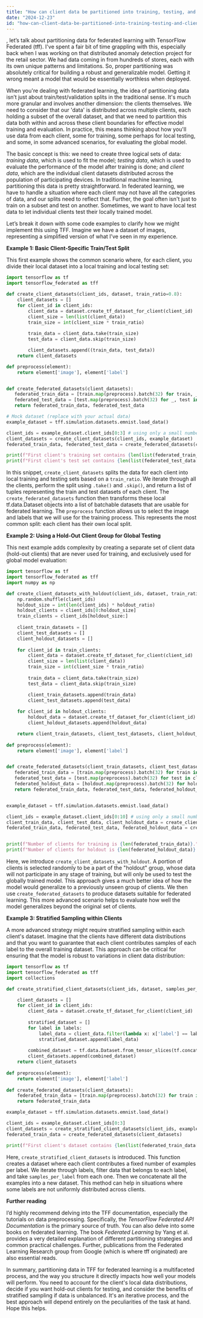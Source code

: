 ```yaml
---
title: "How can client data be partitioned into training, testing, and client sets using TFF?"
date: "2024-12-23"
id: "how-can-client-data-be-partitioned-into-training-testing-and-client-sets-using-tff"
---
```


, let’s talk about partitioning data for federated learning with TensorFlow Federated (tff). I've spent a fair bit of time grappling with this, especially back when I was working on that distributed anomaly detection project for the retail sector. We had data coming in from hundreds of stores, each with its own unique patterns and limitations. So, proper partitioning was absolutely critical for building a robust and generalizable model. Getting it wrong meant a model that would be essentially worthless when deployed.

When you're dealing with federated learning, the idea of partitioning data isn’t just about train/test/validation splits in the traditional sense. It's much more granular and involves another dimension: the clients themselves. We need to consider that our 'data' is distributed across multiple clients, each holding a subset of the overall dataset, and that we need to partition this data both within and across these client boundaries for effective model training and evaluation. In practice, this means thinking about how you'll use data from each client, some for training, some perhaps for local testing, and some, in some advanced scenarios, for evaluating the global model.

The basic concept is this: we need to create three logical sets of data: *training data*, which is used to fit the model; *testing data*, which is used to evaluate the performance of the model after training is done; and *client data*, which are the individual client datasets distributed across the population of participating devices. In traditional machine learning, partitioning this data is pretty straightforward. In federated learning, we have to handle a situation where each client may not have all the categories of data, and our splits need to reflect that. Further, the goal often isn't just to train on a subset and test on another. Sometimes, we want to have local test data to let individual clients test their locally trained model.

Let’s break it down with some code examples to clarify how we might implement this using TFF. Imagine we have a dataset of images, representing a simplified version of what I’ve seen in my experience.

**Example 1: Basic Client-Specific Train/Test Split**

This first example shows the common scenario where, for each client, you divide their local dataset into a local training and local testing set:

```python
import tensorflow as tf
import tensorflow_federated as tff

def create_client_datasets(client_ids, dataset, train_ratio=0.8):
    client_datasets = []
    for client_id in client_ids:
        client_data = dataset.create_tf_dataset_for_client(client_id)
        client_size = len(list(client_data))
        train_size = int(client_size * train_ratio)
        
        train_data = client_data.take(train_size)
        test_data = client_data.skip(train_size)

        client_datasets.append((train_data, test_data))
    return client_datasets

def preprocess(element):
    return element['image'], element['label']


def create_federated_datasets(client_datasets):
   federated_train_data = [train.map(preprocess).batch(32) for train, _ in client_datasets]
   federated_test_data = [test.map(preprocess).batch(32) for _, test in client_datasets]
   return federated_train_data, federated_test_data

# Mock dataset (replace with your actual data)
example_dataset = tff.simulation.datasets.emnist.load_data()

client_ids = example_dataset.client_ids[0:3] # using only a small number of clients for the demo
client_datasets = create_client_datasets(client_ids, example_dataset)
federated_train_data, federated_test_data = create_federated_datasets(client_datasets)

print(f"First client's training set contains {len(list(federated_train_data[0]))} batches.")
print(f"First client's test set contains {len(list(federated_test_data[0]))} batches.")
```

In this snippet, `create_client_datasets` splits the data for each client into local training and testing sets based on a `train_ratio`. We iterate through all the clients, perform the split using `.take()` and `.skip()`, and return a list of tuples representing the train and test datasets of each client. The `create_federated_datasets` function then transforms these local tf.data.Dataset objects into a list of batchable datasets that are usable for federated learning. The `preprocess` function allows us to select the image and labels that we will use for the training process. This represents the most common split: each client has their own local split.

**Example 2: Using a Hold-Out Client Group for Global Testing**

This next example adds complexity by creating a separate set of client data (hold-out clients) that are never used for training, and exclusively used for global model evaluation:

```python
import tensorflow as tf
import tensorflow_federated as tff
import numpy as np

def create_client_datasets_with_holdout(client_ids, dataset, train_ratio=0.8, holdout_ratio = 0.2):
    np.random.shuffle(client_ids)
    holdout_size = int(len(client_ids) * holdout_ratio)
    holdout_clients = client_ids[0:holdout_size]
    train_clients = client_ids[holdout_size:]
    
    client_train_datasets = []
    client_test_datasets = []
    client_holdout_datasets = []
    
    for client_id in train_clients:
        client_data = dataset.create_tf_dataset_for_client(client_id)
        client_size = len(list(client_data))
        train_size = int(client_size * train_ratio)
        
        train_data = client_data.take(train_size)
        test_data = client_data.skip(train_size)

        client_train_datasets.append(train_data)
        client_test_datasets.append(test_data)
        
    for client_id in holdout_clients:
        holdout_data = dataset.create_tf_dataset_for_client(client_id)
        client_holdout_datasets.append(holdout_data)

    return client_train_datasets, client_test_datasets, client_holdout_datasets
    
def preprocess(element):
    return element['image'], element['label']


def create_federated_datasets(client_train_datasets, client_test_datasets, client_holdout_datasets):
   federated_train_data = [train.map(preprocess).batch(32) for train in client_train_datasets]
   federated_test_data = [test.map(preprocess).batch(32) for test in client_test_datasets]
   federated_holdout_data = [holdout.map(preprocess).batch(32) for holdout in client_holdout_datasets]
   return federated_train_data, federated_test_data, federated_holdout_data


example_dataset = tff.simulation.datasets.emnist.load_data()

client_ids = example_dataset.client_ids[0:10] # using only a small number of clients for the demo
client_train_data, client_test_data, client_holdout_data = create_client_datasets_with_holdout(client_ids, example_dataset)
federated_train_data, federated_test_data, federated_holdout_data = create_federated_datasets(client_train_data, client_test_data, client_holdout_data)


print(f"Number of clients for training is {len(federated_train_data)}.")
print(f"Number of clients for holdout is {len(federated_holdout_data)}.")

```

Here, we introduce `create_client_datasets_with_holdout`. A portion of clients is selected randomly to be a part of the "holdout" group, whose data will not participate in any stage of training, but will only be used to test the globally trained model. This approach gives a much better idea of how the model would generalize to a previously unseen group of clients. We then use `create_federated_datasets` to produce datasets suitable for federated learning. This more advanced scenario helps to evaluate how well the model generalizes beyond the original set of clients.

**Example 3: Stratified Sampling within Clients**

A more advanced strategy might require stratified sampling within each client's dataset. Imagine that the clients have different data distributions and that you want to guarantee that each client contributes samples of each label to the overall training dataset. This approach can be critical for ensuring that the model is robust to variations in client data distribution:

```python
import tensorflow as tf
import tensorflow_federated as tff
import collections

def create_stratified_client_datasets(client_ids, dataset, samples_per_label=5, labels = [0,1,2,3,4,5,6,7,8,9]):

    client_datasets = []
    for client_id in client_ids:
        client_data = dataset.create_tf_dataset_for_client(client_id)
        
        stratified_dataset = []
        for label in labels:
            label_data = client_data.filter(lambda x: x['label'] == label).take(samples_per_label)
            stratified_dataset.append(label_data)
            
        combined_dataset = tf.data.Dataset.from_tensor_slices(tf.concat([list(x) for x in stratified_dataset],0))
        client_datasets.append(combined_dataset)
    return client_datasets
    
def preprocess(element):
    return element['image'], element['label']
    
def create_federated_datasets(client_datasets):
    federated_train_data = [train.map(preprocess).batch(32) for train in client_datasets]
    return federated_train_data

example_dataset = tff.simulation.datasets.emnist.load_data()

client_ids = example_dataset.client_ids[0:3]
client_datasets = create_stratified_client_datasets(client_ids, example_dataset)
federated_train_data = create_federated_datasets(client_datasets)

print(f"First client's dataset contains {len(list(federated_train_data[0]))} batches.")
```
Here, `create_stratified_client_datasets` is introduced. This function creates a dataset where each client contributes a fixed number of examples per label.  We iterate through labels, filter data that belongs to each label, and take `samples_per_label` from each one. Then we concatenate all the examples into a new dataset. This method can help in situations where some labels are not uniformly distributed across clients.

**Further reading**

I’d highly recommend delving into the TFF documentation, especially the tutorials on data preprocessing. Specifically, the *TensorFlow Federated API Documentation* is the primary source of truth. You can also delve into some books on federated learning. The book *Federated Learning* by Yang et al. provides a very detailed explanation of different partitioning strategies and common practical challenges. Further, publications from the Federated Learning Research group from Google (which is where tff originated) are also essential reads.

In summary, partitioning data in TFF for federated learning is a multifaceted process, and the way you structure it directly impacts how well your models will perform. You need to account for the client's local data distributions, decide if you want hold-out clients for testing, and consider the benefits of stratified sampling if data is unbalanced. It's an iterative process, and the best approach will depend entirely on the peculiarities of the task at hand. Hope this helps.
